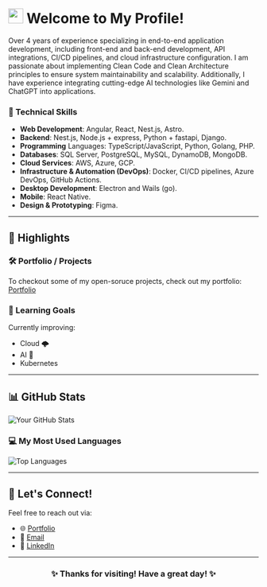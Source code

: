 <h1><img src="https://emojis.slackmojis.com/emojis/images/1531849430/4246/blob-sunglasses.gif?1531849430" width="30"/> Welcome to My Profile! </h1>

Over 4 years of experience specializing in end-to-end application development, including front-end and back-end development, API integrations, CI/CD pipelines, and cloud infrastructure configuration. I am passionate about implementing Clean Code and Clean Architecture principles to ensure system maintainability and scalability. Additionally, I have experience integrating cutting-edge AI technologies like Gemini and ChatGPT into applications.

### 🚀 Technical Skills  
- **Web Development**: Angular, React, Nest.js, Astro.
- **Backend**: Nest.js, Node.js + express, Python + fastapi, Django.
- **Programming** Languages: TypeScript/JavaScript, Python, Golang, PHP.
- **Databases**: SQL Server, PostgreSQL, MySQL, DynamoDB, MongoDB.
- **Cloud Services**: AWS, Azure, GCP.
- **Infrastructure & Automation (DevOps)**: Docker, CI/CD pipelines, Azure DevOps, GitHub Actions.
- **Desktop Development**: Electron and Wails (go).
- **Mobile**: React Native.
- **Design & Prototyping**: Figma. 
---

## 🌟 Highlights  

### 🛠️ Portfolio / Projects  
To checkout some of my open-soruce projects, check out my portfolio:
[Portfolio](https://joao-gabriel.com/en)

### 🧠 Learning Goals  
Currently improving:  
- Cloud 🌩️
- AI 🤖  
- Kubernetes
---

## 📊 GitHub Stats  
![Your GitHub Stats](https://github-readme-stats.vercel.app/api?username=JoaoScheleder&show_icons=true&theme=radical)  

### 💻 My Most Used Languages  
![Top Languages](https://github-readme-stats.vercel.app/api/top-langs/?username=JoaoScheleder&layout=compact&theme=radical)  

---

## 🤝 Let's Connect!  
Feel free to reach out via:  
- 🌐 [Portfolio](https://joao-gabriel.com)  
- 📧 [Email](mailto:jg.scheleder@hotmail.com.com)  
- 💼 [LinkedIn](https://www.linkedin.com/in/jo%C3%A3o-gabriel-scheleder-653a3a205/)  
---

<h3 align="center">✨ Thanks for visiting! Have a great day! ✨</h3>
